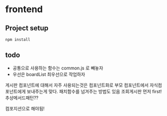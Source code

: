 # frontend

## Project setup
```
npm install
```

## todo
- 공통으로 사용하는 함수는 common.js 로 빼놓자
- 우선은 boardList 최우선으로 작업하자

게시판 컴포넌트에 대해서 자주 사용되는것은 컴포넌트화로
부모 컴포넌트에서 자식컴포넌트에게 보내주는게 맞다.
패치함수를 넘겨주는 방법도 있음
조회게시판 먼저 first!
추상메서드패턴??

컴포지션으로 해야됨!
